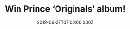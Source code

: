 ---
campaign-uuid: "c-d7f355f1-cbe7-40bf-bd7b-91e1ee4a4771"
type: "Competition"
category: "Music"
date: "2019-06-27T07:00:00.000Z"
end-date: "2019-07-27T23:59:00.000Z"
disable-form: false
is_promoted: false
has_entry_page: true
title: "Win Prince ‘Originals’ album!"
competition-description: "<p>Calling all Prince fans! We have managed to get our hands\
  \ with one copy of Prince’s brans new album including 14 unreleased tracks we are\
  \ pretty sure you wont want to miss. You’re My Love, Jungle Love, Manic Monday…\
  \ and many more.</p>\n<p>Want it? Click below for a chance to win.</p>\n"
hero-header: "Win Prince ‘Originals’ album!"
terms-confirmation: "N/A"
banner-img: "https://assets.expresslyapp.com/asset-c7e091c1-77d4-4b3d-a9b5-4c7b07bb9a49.jpg"
logo-left-href: "http://club.expressly.io"
logo-left-image: "https://assets.expresslyapp.com/asset-6b0c79d0-07a4-458f-a3ee-a8586f635e95.jpg"
logo-left-title: "Expressly Club"
bg-image-hero: "https://assets.expresslyapp.com/asset-fd52b70d-c323-45ad-9722-4cb996b9cc8a.jpg"
bg-image-first: "https://assets.expresslyapp.com/asset-4c5d80c7-13ba-4874-b795-8643c4325ae3.jpg"
section1-content: "<p>Sourced directly from Prince's vast archive of Vault recordings,\
  \ ‘Originals’ is a 15-track album featuring 14 previously unreleased recordings\
  \ that illuminates the vital, behind-the-scenes role Prince played in other artists'\
  \ careers.</p>\n<p>If you are his biggest fan, think no more and enter the form\
  \ below for a chance to win his album now!</p>\n<p>Good luck!</p>\n"
entry-title: "Win Prince ‘Originals’ album!"
entry-content: "<p>Enter the draw to win  Prince ‘Originals’ album by completing the\
  \ form below before 23:59 on the 27th of July 2019.</p>\n"
has-winner: false
prize-description: "Prince ‘Originals’ album"
special-conditions: "Multiple entries are allowed up to one every day.\r\nThis competition\
  \ is also available on:  http://www.aaa.nme.com/competitions/prince-originals-album"
country-restrictions:
- "GB"
---